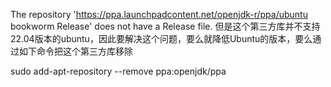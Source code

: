  The repository 'https://ppa.launchpadcontent.net/openjdk-r/ppa/ubuntu bookworm Release' does not have a Release file.
但是这个第三方库并不支持22.04版本的ubuntu，因此要解决这个问题，要么就降低Ubuntu的版本，要么通过如下命令把这个第三方库移除

sudo add-apt-repository --remove ppa:openjdk/ppa

